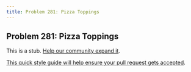 ```yaml
---
title: Problem 281: Pizza Toppings
---
```

## Problem 281: Pizza Toppings

This is a stub. <a href='https://github.com/freecodecamp/guides/tree/master/src/pages/certifications/coding-interview-prep/project-euler/problem-281-pizza-toppings/index.md' target='_blank' rel='nofollow'>Help our community expand it</a>.

<a href='https://github.com/freecodecamp/guides/blob/master/README.md' target='_blank' rel='nofollow'>This quick style guide will help ensure your pull request gets accepted</a>.

<!-- The article goes here, in GitHub-flavored Markdown. Feel free to add YouTube videos, images, and CodePen/JSBin embeds  -->
